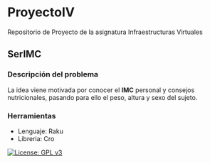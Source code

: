 # ProyectoIV
Repositorio de Proyecto de la asignatura Infraestructuras Virtuales

## SerIMC
### Descripción del problema
La idea viene motivada por conocer el **IMC** personal y consejos nutricionales, 
pasando para ello el peso, altura y sexo del sujeto.

### Herramientas
- Lenguaje: Raku
- Libreria: Cro

[![License: GPL v3](https://img.shields.io/badge/License-GPLv3-blue.svg)](https://www.gnu.org/licenses/gpl-3.0)
